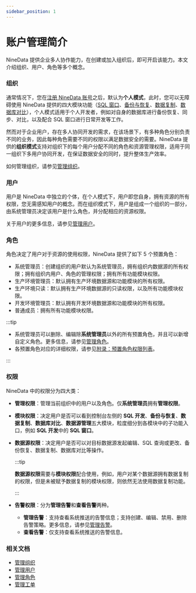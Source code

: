 ```yaml
---
sidebar_position: 1
---
```




# 账户管理简介

NineData 提供企业多人协作能力，在创建或加入组织后，即可开启该能力。本文介绍组织、用户、角色等多个概念。

### <span id="organization">组织</span>

通常情况下，您在[注册 NineData 账号](../quick_start/1_registration.md)之后，默认为**个人模式**，此时，您可以无障碍使用 NineData 提供的四大模块功能（[SQL 窗口](/sqldev/sql_console.md)、[备份与恢复](/backup_and_restore/intro_back.md)、[数据复制](/replication/intro_repli.md)、[数据库对比](/compare/intro_comp.md)），个人模式适用于个人开发者，例如对自身的数据库进行备份恢复、同步、对比，以及配合 SQL 窗口进行日常开发等工作。

然而对于企业用户，存在多人协同开发的需求，在该场景下，有多种角色分别负责不同的业务，因此每种角色需要不同的权限以满足数据安全的需要。NineData 提供的**组织模式**支持对组织下的每个用户分配不同的角色和资源管理权限，适用于同一组织下多用户协同开发，在保证数据安全的同时，提升整体生产效率。

如何管理组织，请参见[管理组织](manage_organization.md)。

### <span id="user">用户</span>

用户是 NineData 中独立的个体，在个人模式下，用户即您自身，拥有资源的所有权限，您无需感知用户的概念。而在组织模式下，用户是组成一个组织的一部分，由系统管理员决定该用户是什么角色，并分配相应的资源权限。

关于用户的更多信息，请参见[管理用户](manage_user.md)。

### <span id="role">角色</span>

角色决定了用户对于资源的使用权限，NineData 提供了如下 5 个预置角色：

- 系统管理员：创建组织的用户默认为系统管理员，拥有组织内数据源的所有权限；拥有组织内用户、角色的管理权限；<!--拥有查看审计日志（用户行为记录）的权限；-->拥有所有功能模块权限。
- 生产环境管理员：默认拥有生产环境数据源和功能模块的所有权限。
- 生产环境只读：默认拥有生产环境数据源的只读权限，以及所有功能模块权限。
- 开发环境管理员：默认拥有开发环境数据源和功能模块的所有权限。
- 普通成员：拥有所有功能模块权限。

:::tip

- 系统管理员可以删除、编辑除**系统管理员**以外的所有预置角色，并且可以新增自定义角色。更多信息，请参见[管理角色](manage_role.md)。
- 各预置角色对应的详细权限，请参见[附录：预置角色权限列表](manage_role.md#附录预置角色权限列表)。

:::

### <span id="permission">权限</span>

NineData 中的权限分为四大类：

- **管理权限**：管理当前组织中的用户以及角色。仅**系统管理员**拥有**管理权限**。

- **模块权限**：决定用户是否可以看到控制台左侧的 **SQL 开发**、**备份与恢复**、**数据复制**、**数据库对比**、**数据源管理**五大模块，粒度细分到各模块中的子功能入口，例如 **SQL 开发**中的 **SQL 窗口**。

- **数据源权限**：决定用户是否可以对目标数据源发起编辑、SQL 查询或更改、备份恢复、数据复制、数据库对比等操作。

  :::tip

  **数据源权限**需要与**模块权限**配合使用，例如，用户对某个数据源拥有数据复制的权限，但是未被赋予数据复制的模块权限，则依然无法使用数据复制功能。

  :::

- **告警权限**：分为**管理告警**和**查看告警**两种。
  
  - **管理告警**：支持查看系统推送的告警信息；支持创建、编辑、禁用、删除告警策略。更多信息，请参见[管理告警](../alart/intro.md)。
  - **查看告警**：仅支持查看系统推送的告警信息。

### 相关文档

- [管理组织](manage_organization.md)
- [管理用户](manage_user.md)
- [管理角色](manage_role.md)
- [管理工单](manage_workflow.md)
